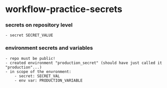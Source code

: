 # workflow-practice-secrets

### secrets on repository level
    - secret SECRET_VALUE

### environment secrets and variables
    - repo must be public!
    - created environment "production_secret" (should have just called it "production"...)
    - in scope of the envronment:
        - secret: SECRET_VAL
        - env var: PRODUCTION_VARIABLE
        